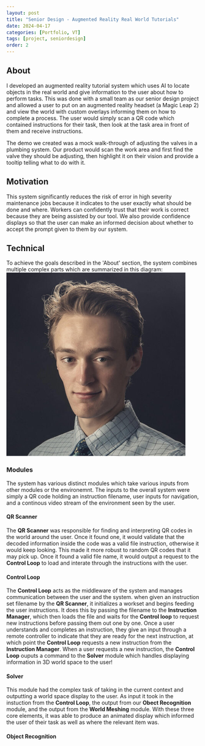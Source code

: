 ```yaml
---
layout: post
title: "Senior Design - Augmented Reality Real World Tutorials"
date: 2024-04-17
categories: [Portfolio, VT]
tags: [project, seniordesign]
order: 2
---
```



## About
I developed an augmented reality tutorial system which uses AI to locate objects in the real world and give information to the user about how to perform tasks. This was done with a small team as our senior design project and allowed a user to put on an augmented reality headset (a Magic Leap 2) and view the world with custom overlays informing them on how to complete a process. The user would simply scan a QR code which contained instructions for their task, then look at the task area in front of them and receive instructions. 

The demo we created was a mock walk-through of adjusting the valves in a plumbing system. Our product would scan the work area and first find the valve they should be adjusting, then highlight it on their vision and provide a tooltip telling what to do with it.

## Motivation
This system significantly reduces the risk of error in high severity maintenance jobs because it indicates to the user exactly what should be done and where. Workers can confidently trust that their work is correct because they are being assisted by our tool. We also provide confidence displays so that the user can make an informed decision about whether to accept the prompt given to them by our system.

## Technical
To achieve the goals described in the 'About' section, the system combines multiple complex parts which are summarized in this diagram:
![alt text](../assets/images/pfp_cropped.jpg)

### Modules
The system has various distinct modules which take various inputs from other modules or the environemnt. The inputs to the overall system were simply a QR code holding an instruction filename, user inputs for navigation, and a continous video stream of the environment seen by the user. 

#### QR Scanner
The **QR Scanner** was responsible for finding and interpreting QR codes in the world around the user. Once it found one, it would validate that the decoded information inside the code was a valid file instruction, otherwise it would keep looking. This made it more robust to random QR codes that it may pick up. Once it found a valid file name, it would output a request to the **Control Loop** to load and interate through the instructions with the user.

#### Control Loop
The **Control Loop** acts as the middleware of the system and manages communication between the user and the system. when given an instruction set filename by the **QR Scanner**, it initializes a workset and begins feeding the user instructions. It does this by passing the filename to the **Instruction Manager**, which then loads the file and waits for the **Control loop** to request new instructions before
passing them out one by one. Once a user understands and completes an instruction, they give an input through a remote controller to indicate that they are ready for the next instruction, 
at which point the **Control Loop** requests a new instruction from the **Instruction Manager**. When a user requests a new instruction, the **Control Loop** ouputs a command to the **Solver** module which handles displaying information in 3D world space to the user!

#### Solver
This module had the complex task of taking in the current context and outputting a world space display to the user. As input it took in the instuction from the **Control Loop**, the output from our **Obect Recognition** module, and the output from the **World Meshing** module. With these three core elements, it was able to produce an animated display which informed the user of their task as well as where the relevant item was.

#### Object Recognition
